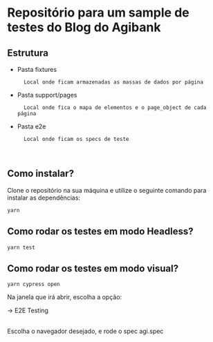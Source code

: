 # Repositório para um sample de testes do Blog do Agibank


## Estrutura
* Pasta fixtures

        Local onde ficam armazenadas as massas de dados por página

* Pasta support/pages

        Local onde fica o mapa de elementos e o page_object de cada página

* Pasta e2e

        Local onde ficam os specs de teste


<br>

## Como instalar?
Clone o repositório na sua máquina e utilize o seguinte comando para instalar as dependências:

```
yarn
```

## Como rodar os testes em modo Headless?
```
yarn test
```

## Como rodar os testes em modo visual?
```
yarn cypress open
```

Na janela que irá abrir, escolha a opção:

-> E2E Testing

<br>
Escolha o navegador desejado, e rode o spec agi.spec